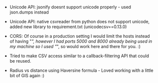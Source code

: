 - Unicode API: jsonify doesnt support unicode properly - used json.dumps instead

- Unicode API: native csvreader from python does not support unicode, added new library to requirement.txt (unicodecsv==0.13.0)

- CORS: Of course in a production setting I would limit the hosts instead of having "*", however I had ports 5000 and 8000 already being used in my machine so I used "*", so would work here and there for you. :)

- Tried to make CSV access similar to a callback-filtering API that could be reused.

- Radius vs distance using Haversine formula - Loved working with a little bit of GIS again :)
